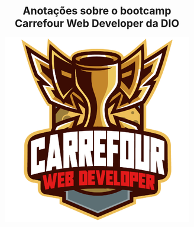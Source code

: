 <div align="center">
  <h1>Anotações sobre o bootcamp Carrefour Web Developer da DIO</h1>
</div>

<div align="center">
  <img align="center" alt="Logo bootcamp Carrefour Web Developer da DIO" height="500" src="imgs/CWD.png">
</div>
